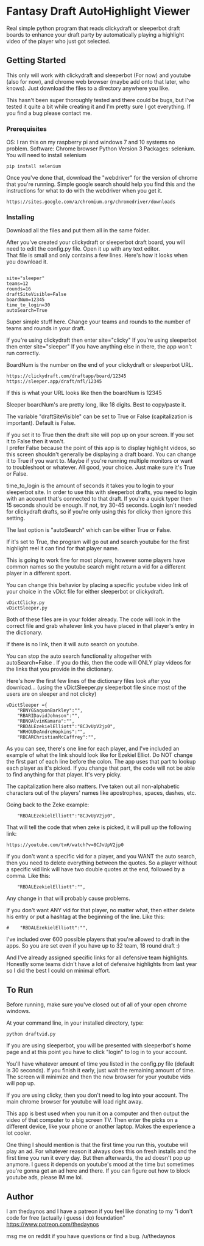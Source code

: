 # Fantasy Draft AutoHighlight Viewer

Real simple python program that reads clickydraft or sleeperbot draft boards to enhance your draft party by automatically playing a highlight video of the player who just got selected.

## Getting Started

This only will work with clickydraft and sleeperbot (For now) and youtube (also for now), and chrome web browser (maybe add onto that later, who knows). Just download the files to a directory anywhere you like.

This hasn't been super thoroughly tested and there could be bugs, but I've tested it quite a bit while creating it and I'm pretty sure I got everything.  If you find a bug please contact me. 

### Prerequisites

OS: I ran this on my raspberry pi and windows 7 and 10 systems no problem. 
Software: Chrome browser
Python Version 3
Packages: selenium. You will need to install selenium
```
pip install selenium
```

Once you've done that, download the "webdriver" for the version of chrome that you're running. Simple google search should help you find this and the instructions for what to do with the webdriver when you get it. 
```
https://sites.google.com/a/chromium.org/chromedriver/downloads
```

### Installing

Download all the files and put them all in the same folder.

After you've created your clickydraft or sleeperbot draft board, you will need to edit the config.py file.
Open it up with any text editor.  
That file is small and only contains a few lines.  Here's how it looks when you download it.

```

site="sleeper"
teams=12
rounds=16
draftSiteVisible=False
boardNum=12345
time_to_login=30
autoSearch=True

```
Super simple stuff here. Change your teams and rounds to the number of teams and rounds in your draft.  

If you're using clickydraft then enter site="clicky"
If you're using sleeperbot then enter site="sleeper"
If you have anything else in there, the app won't run correctly.  

BoardNum is the number on the end of your clickydraft or sleeperbot URL.

```
https://clickydraft.com/draftapp/board/12345
https://sleeper.app/draft/nfl/12345
```

If this is what your URL looks like then the boardNum is 12345

Sleeper boardNum's are pretty long, like 18 digits.  Best to copy/paste it.

The variable "draftSiteVisible" can be set to True or False (capitalization is important). Default is False.

If you set it to True then the draft site will pop up on your screen.  If you set it to False then it won't.  
I prefer False because the point of this app is to display highlight videos, so this screen shouldn't generally be displaying a draft board. 
You can change it to True if you want to. Maybe if you're running multiple monitors or want to troubleshoot or whatever.  All good, your choice. Just make sure it's True or False.

time_to_login is the amount of seconds it takes you to login to your sleeperbot site.  In order to use this with sleeperbot drafts, you need to login with an account that's connected to that draft.  If you're a quick typer then 15 seconds should be enough.  If not, try 30-45 seconds.  Login isn't needed for clickydraft drafts, so if you're only using this for clicky then ignore this setting.

The last option is "autoSearch" which can be either True or False.

If it's set to True, the program will go out and search youtube for the first highlight reel it can find for that player name.  

This is going to work fine for most players, however some players have common names so the youtube search might return a vid for a different player in a different sport.

You can change this behavior by placing a specific youtube video link of your choice in the vDict file for either sleeperbot or clickydraft. 

```
vDictClicky.py
vDictSleeper.py
```

Both of these files are in your folder already.  The code will look in the correct file and grab whatever link you have placed in that player's entry in the dictionary.  

If there is no link, then it will auto search on youtube.

You can stop the auto search functionality altogether with autoSearch=False .  If you do this, then the code will ONLY play videos for the links that you provide in the dictionary. 

Here's how the first few lines of the dictionary files look after you download...
(using the vDictSleeper.py sleeperbot file since most of the users are on sleeper and not clicky)

```
vDictSleeper ={
    "RBNYGSaquonBarkley":"",
    "RBARIDavidJohnson":"",
    "RBNOAlvinKamara":"",
    "RBDALEzekielElliott":"8CJvUpV2jp0",
    "WRHOUDeAndreHopkins":"",
    "RBCARChristianMcCaffrey":"",

```

As you can see, there's one line for each player, and I've included an example of what the link should look like for Ezekiel Elliot.   Do NOT change the first part of each line before the colon. The app uses that part to lookup each player as it's picked. If you change that part, the code will not be able to find anything for that player. It's very picky.

The capitalization here also matters.  I've taken out all non-alphabetic characters out of the players' names like apostrophes, spaces, dashes, etc.

Going back to the Zeke example:  

```
    "RBDALEzekielElliott":"8CJvUpV2jp0",
```

That will tell the code that when zeke is picked, it will pull up the following link:
```
https://youtube.com/tv#/watch?v=8CJvUpV2jp0
```

If you don't want a specific vid for a player, and you WANT the auto search, then you need to delete everything between the quotes. So a player without a specific vid link will have two double quotes at the end, followed by a comma. 
Like this:

```
    "RBDALEzekielElliott":"",
```
Any change in that will probably cause problems.

If you don't want ANY vid for that player, no matter what, then either delete his entry or put a hashtag at the beginning of the line. 
Like this:
```
#    "RBDALEzekielElliott":"",
```


I've included over 600 possible players that you're allowed to draft in the apps. So you are set even if you have up to 32 team, 18 round draft :)

And I've already assigned specific links for all defensive team highlights.  Honestly some teams didn't have a lot of defensive highlights from last year so I did the best I could on minimal effort.

## To Run

Before running, make sure you've closed out of all of your open chrome windows. 

At your command line, in your installed directory, type: 

```
python draftvid.py
```

If you are using sleeperbot, you will be presented with sleeperbot's home page and at this point you have to click "login" to log in to your account.  

You'll have whatever amount of time you listed in the config.py file (default is 30 seconds).  If you finish it early, just wait the remaining amount of time. The screen will minimize and then the new browser for your youtube vids will pop up.

If you are using clicky, then you don't need to log into your account. The main chrome browser for youtube will load right away.

This app is best used when you run it on a computer and then output the video of that computer to a big screen TV.  Then enter the picks on a different device, like your phone or another laptop.  Makes the experience a lot cooler.

One thing I should mention is that the first time you run this, youtube will play an ad.  For whatever reason it always does this on fresh installs and the first time you run it every day. But then afterwards, the ad doesn't pop up anymore. I guess it depends on youtube's mood at the time but sometimes you're gonna get an ad here and there.  If you can figure out how to block youtube ads, please IM me lol.  


## Author

I am thedaynos and I have a patreon if you feel like donating to my "i don't code for free (actually i guess i do) foundation"
https://www.patreon.com/thedaynos

msg me on reddit if you have questions or find a bug.  /u/thedaynos
